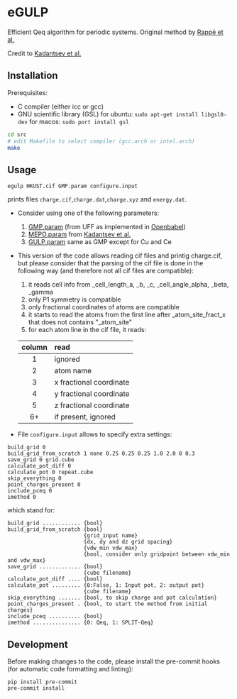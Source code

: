 # eGULP

Efficient Qeq algorithm for periodic systems. Original method by [Rappé et al.](http://pubs.acs.org/doi/abs/10.1021/j100161a070)

Credit to [Kadantsev et al.](http://pubs.acs.org/doi/10.1021/jz401479k)

## Installation

Prerequisites:
 * C compiler (either icc or gcc)
 * GNU scientific library (GSL)
   for ubuntu: `sudo apt-get install libgsl0-dev`
   for macos: `sudo port install gsl`


```bash
cd src
# edit Makefile to select compiler (gcc.arch or intel.arch)
make
```

## Usage
```
egulp HKUST.cif GMP.param configure.input
```
prints files `charge.cif`,`charge.dat`,`charge.xyz` and `energy.dat`.

 * Consider using one of the following parameters:
   1) [GMP.param](data/GMP.param) (from UFF as implemented in [Openbabel](https://github.com/openbabel/openbabel/blob/master/data/qeq.txt))
   2) [MEPO.param](data/MEPO.param) from [Kadantsev et al.](http://pubs.acs.org/doi/10.1021/jz401479k)
   3) [GULP.param](data/GULP.param) same as GMP except for Cu and Ce

 * This version of the code allows reading cif files and printig charge.cif, but please consider that the parsing of the cif file is done in the following way (and therefore not all cif files are compatible):
   1) it reads cell info from _cell_length_a, _b, _c, _cell_angle_alpha, _beta, _gamma
   2) only P1 symmetry is compatible
   3) only fractional coordinates of atoms are compatible
   4) it starts to read the atoms from the first line after _atom_site_fract_x that does not contains "_atom_site"
   5) for each atom line in the cif file, it reads:

     | column |    read                  |
     |:------:|:------------------------ |
     |    1   | ignored                  |
     |    2   | atom name                |
     |    3   | x fractional coordinate  |
     |    4   | y fractional coordinate  |
     |    5   | z fractional coordinate  |
     |    6+  | if present, ignored      |

 * File `configure.input` allows to specify extra settings:
 ```
build_grid 0
build_grid_from_scratch 1 none 0.25 0.25 0.25 1.0 2.0 0 0.3
save_grid 0 grid.cube
calculate_pot_diff 0
calculate_pot 0 repeat.cube
skip_everything 0
point_charges_present 0
include_pceq 0
imethod 0
 ```
which stand for:
 ```
build_grid ............ {bool}
build_grid_from_scratch {bool}
                         {grid_input name}
                         {dx, dy and dz grid spacing}
                         {vdw_min vdw_max}
                         {bool, consider only gridpoint between vdw_min and vdw_max}
save_grid ............. {bool}
                         {cube filename}
calculate_pot_diff .... {bool}
calculate_pot ......... {0:False, 1: Input pot, 2: output pot}
                         {cube filename}
skip_everything ....... {bool, to skip charge and pot calculation}
point_charges_present . {bool, to start the method from initial charges}
include_pceq .......... {bool}
imethod ............... {0: Qeq, 1: SPLIT-Qeq}
 ```

## Development

Before making changes to the code, please install the pre-commit hooks (for automatic code formatting and linting):
```
pip install pre-commit
pre-commit install
```
